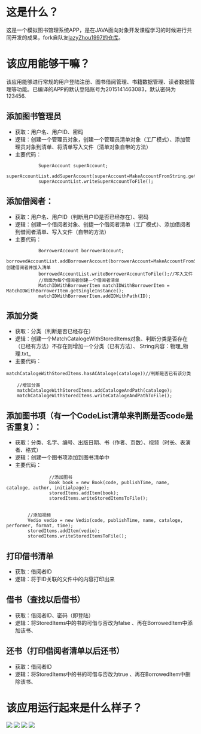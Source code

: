 # 这是什么？
这是一个模拟图书馆理系统APP，是在JAVA面向对象开发课程学习的时候进行共同开发的成果，fork自队友[lazyZhou1997的仓库](https://github.com/lazyZhou1997/-Java-)。
# 该应用能够干嘛？
该应用能够进行常规的用户登陆注册、图书借阅管理、书籍数据管理、读者数据管理等功能。已编译的APP的默认登陆账号为2015141463083，默认密码为123456.
## 添加图书管理员
* 获取：用户名、用户ID、密码
* 逻辑：创建一个管理员对象，创建一个管理员清单对象（工厂模式）、添加管理员对象到清单、将清单写入文件（清单对象自带的方法）
* 主要代码：
```
			SuperAccount superAccount;
			superAccountList.addSuperAccount(superAccount=MakeAccountFromString.getSuperAccount(textLine));
			superAccountList.writeSuperAccountToFile();
```

## 添加借阅者：
* 获取：用户名、用户ID（判断用户ID是否已经存在）、密码
* 逻辑：创建一个借阅者对象、创捷一个借阅者清单（工厂模式）、添加借阅者到借阅者清单、写入文件（自带的方法）
* 主要代码：
```
			BorrowerAccount borrowerAccount;
			borrowedAccountList.addBorrowerAccount(borrowerAccount=MakeAccountFromString.getBorrowerAccount(textLine));//创建借阅者并加入清单
			borrowedAccountList.writeBorrowerAccountToFile();//写入文件			
			//后面为每个借阅者创建一个借阅者清单
			MatchIDWithBorrowerItem matchIDWithBorrowerItem = MatchIDWithBorrowerItem.getSingleInstance();
			matchIDWithBorrowerItem.addIDWithPath(ID);
```

## 添加分类

* 获取：分类（判断是否已经存在）
* 逻辑：创建一个MatchCatalogeWithStoredItems对象、判断分类是否存在（已经有方法）不存在则增加一个分类（已有方法）、
String内容：物理_物理.txt_
* 主要代码：
```
matchCatalogeWithStoredItems.hasACAtaloge(cataloge))//判断是否已有该分类
	
	//增加分类
	matchCatalogeWithStoredItems.addCatalogeAndPath(cataloge);
	matchCatalogeWithStoredItems.writeCatalogeAndPathToFile();
```



## 添加图书项（有一个CodeList清单来判断是否code是否重复）：
* 获取：分类、名字、编号、出版日期、书（作者、页数）、视频（时长、表演者、格式）
* 逻辑：创建一个图书项添加到图书清单中
* 主要代码：
```
				//添加图书
				Book book = new Book(code, publishTime, name, cataloge, author, initialpage);
				storedItems.addItem(book);
				storedItems.writeStoredItemsToFile();


		//添加视频
		Vedio vedio = new Vedio(code, publishTime, name, cataloge, performer, format, time);
		storedItems.addItem(vedio);
		storedItems.writeStoredItemsToFile();

```
## 打印借书清单
* 获取：借阅者ID
* 逻辑：将于ID关联的文件中的内容打印出来



## 借书（查找以后借书）
* 获取：借阅者ID、密码（即登陆）
* 逻辑：将StoredItems中的书的可借与否改为false 、再在BorrowedItem中添加该书、




## 还书（打印借阅者清单以后还书）
* 获取：借阅者ID
* 逻辑：将StoredItems中的书的可借与否改为true 、再在BorrowedItem中删除该书、



# 该应用运行起来是什么样子？
![](https://jiantuku-liwenbin.oss-cn-shanghai.aliyuncs.com/%E6%9D%82/%E5%9B%BE%E4%B9%A6%E9%A6%86%E7%AE%A1%E7%90%86%E7%B3%BB%E7%BB%9F%E8%BF%90%E8%A1%8C%E6%88%AA%E5%9B%BE/Screenshot_2020-12-15-19-50-15-675_com.example.mo.jpg)
![](https://jiantuku-liwenbin.oss-cn-shanghai.aliyuncs.com/%E6%9D%82/%E5%9B%BE%E4%B9%A6%E9%A6%86%E7%AE%A1%E7%90%86%E7%B3%BB%E7%BB%9F%E8%BF%90%E8%A1%8C%E6%88%AA%E5%9B%BE/Screenshot_2020-12-15-19-51-04-727_com.example.mo.jpg)
![](https://jiantuku-liwenbin.oss-cn-shanghai.aliyuncs.com/%E6%9D%82/%E5%9B%BE%E4%B9%A6%E9%A6%86%E7%AE%A1%E7%90%86%E7%B3%BB%E7%BB%9F%E8%BF%90%E8%A1%8C%E6%88%AA%E5%9B%BE/Screenshot_2020-12-15-19-51-09-029_com.example.mo.jpg)
![](https://jiantuku-liwenbin.oss-cn-shanghai.aliyuncs.com/%E6%9D%82/%E5%9B%BE%E4%B9%A6%E9%A6%86%E7%AE%A1%E7%90%86%E7%B3%BB%E7%BB%9F%E8%BF%90%E8%A1%8C%E6%88%AA%E5%9B%BE/Screenshot_2020-12-15-19-51-24-468_com.example.mo.jpg)
